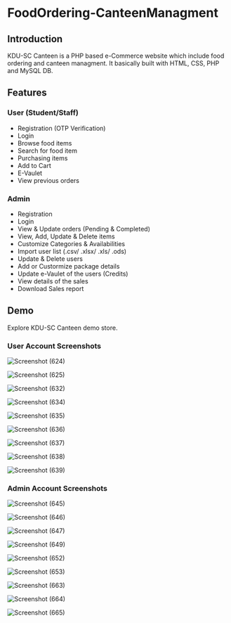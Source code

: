 # FoodOrdering-CanteenManagment

## Introduction

KDU-SC Canteen is a PHP based e-Commerce website which include food ordering and canteen managment. It basically built with HTML, CSS, PHP and MySQL DB.

## Features

### User (Student/Staff)
- Registration (OTP Verification)
- Login
- Browse food items
- Search for food item
- Purchasing items
 - Add to Cart
- E-Vaulet
- View previous orders

### Admin
- Registration
- Login
- View & Update orders (Pending & Completed)
- View, Add, Update & Delete items
- Customize Categories & Availabilities
- Import user list (.csv/ .xlsx/ .xls/ .ods)
- Update & Delete users
- Add or Custormize package details
- Update e-Vaulet of the users (Credits)
- View details of the sales
- Download Sales report
 
  
## Demo

Explore KDU-SC Canteen demo store.

### User Account Screenshots

![Screenshot (624)](https://user-images.githubusercontent.com/89215792/220740320-0fdf65f9-56e2-4eec-9968-b2f76464bb83.png)

![Screenshot (625)](https://user-images.githubusercontent.com/89215792/220740352-5f6f63c3-06d2-4697-9c2f-7c7a045cd2f3.png)

![Screenshot (632)](https://user-images.githubusercontent.com/89215792/220740416-b016453a-567e-4ea8-8058-2eb36cc628fa.png)

![Screenshot (634)](https://user-images.githubusercontent.com/89215792/220740497-4aec43b8-3261-4229-8b1b-dc4c607769a4.png)

![Screenshot (635)](https://user-images.githubusercontent.com/89215792/220740517-e8291d67-55b6-4abf-87fc-e4479c2a8b0d.png)

![Screenshot (636)](https://user-images.githubusercontent.com/89215792/220740534-5af39953-a162-46a7-b40b-3c20f634fbf4.png)

![Screenshot (637)](https://user-images.githubusercontent.com/89215792/220740549-50b96f17-6579-49df-b78a-94a56785ccc5.png)

![Screenshot (638)](https://user-images.githubusercontent.com/89215792/220740563-1e4fb275-7cd3-4635-9065-586ffd0baa9f.png)

![Screenshot (639)](https://user-images.githubusercontent.com/89215792/220740600-14ddf892-6903-4467-bf91-594f87ff1eaa.png)

### Admin Account Screenshots

![Screenshot (645)](https://user-images.githubusercontent.com/89215792/220741797-40c0d9e2-c54f-4077-861b-1295a083782a.png)

![Screenshot (646)](https://user-images.githubusercontent.com/89215792/220741807-6e1985e6-33e2-4267-ba08-4df12b8969fd.png)

![Screenshot (647)](https://user-images.githubusercontent.com/89215792/220741823-78fbb4a8-76ad-4cb5-b8cd-ab93ec8ee814.png)

![Screenshot (649)](https://user-images.githubusercontent.com/89215792/220741826-9a1568ab-cfe9-4d04-a5e5-7a81402ae0a6.png)

![Screenshot (652)](https://user-images.githubusercontent.com/89215792/220741985-bd0e105f-8490-4d0a-8cbc-c8b6b526fc30.png)

![Screenshot (653)](https://user-images.githubusercontent.com/89215792/220741993-24b16170-9e65-4418-bcd3-3bbc1ffb90af.png)


![Screenshot (663)](https://user-images.githubusercontent.com/89215792/220742185-5669b609-0126-4393-86be-e6239e849cd2.png)

![Screenshot (664)](https://user-images.githubusercontent.com/89215792/220742201-68b3ca61-3cb4-4f9a-884e-d55af8dd6dfc.png)

![Screenshot (665)](https://user-images.githubusercontent.com/89215792/220742209-40c6a088-cddd-4885-83bd-2dbb8c0cfacc.png)




